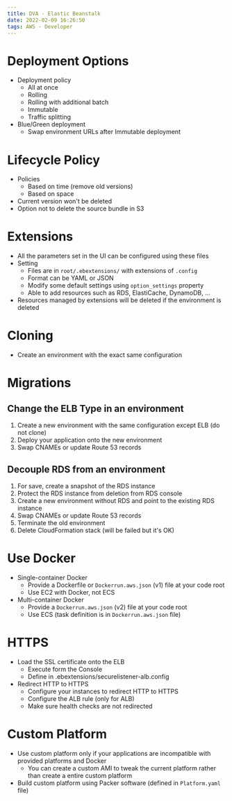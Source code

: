 ```yaml
---
title: DVA - Elastic Beanstalk
date: 2022-02-09 16:26:50
tags: AWS - Developer
---
```


# Deployment Options
  
- Deployment policy
  - All at once
  - Rolling
  - Rolling with additional batch
  - Immutable
  - Traffic splitting
- Blue/Green deployment
  - Swap environment URLs after Immutable deployment

# Lifecycle Policy

- Policies
  - Based on time (remove old versions)
  - Based on space
- Current version won't be deleted
- Option not to delete the source bundle in S3

# Extensions

- All the parameters set in the UI can be configured using these files
- Setting
  - Files are in `root/.ebextensions/` with extensions of `.config`
  - Format can be YAML or JSON
  - Modify some default settings using `option_settings` property
  - Able to add resources such as RDS, ElastiCache, DynamoDB, ...
- Resources managed by extensions will be deleted if the environment is deleted

# Cloning

- Create an environment with the exact same configuration

# Migrations

## Change the ELB Type in an environment

1. Create a new environment with the same configuration except ELB (do not clone)
2. Deploy your application onto the new environment
3. Swap CNAMEs or update Route 53 records

## Decouple RDS from an environment

1. For save, create a snapshot of the RDS instance
2. Protect the RDS instance from deletion from RDS console
3. Create a new environment without RDS and point to the existing RDS instance
4. Swap CNAMEs or update Route 53 records
5. Terminate the old environment
6. Delete CloudFormation stack (will be failed but it's OK)

# Use Docker

- Single-container Docker
  - Provide a Dockerfile or `Dockerrun.aws.json` (v1) file at your code root
  - Use EC2 with Docker, not ECS
- Multi-container Docker
  - Provide a `Dockerrun.aws.json` (v2) file at your code root
  - Use ECS (task definition is in `Dockerrun.aws.json` file)

# HTTPS

- Load the SSL certificate onto the ELB
  - Execute form the Console
  - Define in .ebextensions/securelistener-alb.config
- Redirect HTTP to HTTPS
  - Configure your instances to redirect HTTP to HTTPS
  - Configure the ALB rule (only for ALB)
  - Make sure health checks are not redirected

# Custom Platform

- Use custom platform only if your applications are incompatible with provided platforms and Docker
  - You can create a custom AMI to tweak the current platform rather than create a entire custom platform
- Build custom platform using Packer software (defined in `Platform.yaml` file)
